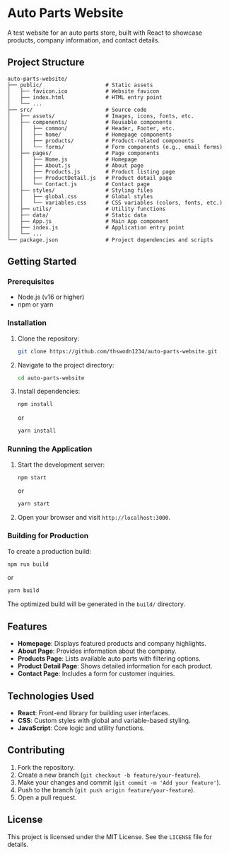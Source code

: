 # Auto Parts Website

A test website for an auto parts store, built with React to showcase products, company information, and contact details.

## Project Structure

```
auto-parts-website/
├── public/                    # Static assets
│   ├── favicon.ico            # Website favicon
│   ├── index.html             # HTML entry point
│   └── ...
├── src/                       # Source code
│   ├── assets/                # Images, icons, fonts, etc.
│   ├── components/            # Reusable components
│   │   ├── common/            # Header, Footer, etc.
│   │   ├── home/              # Homepage components
│   │   ├── products/          # Product-related components
│   │   └── forms/             # Form components (e.g., email forms)
│   ├── pages/                 # Page components
│   │   ├── Home.js            # Homepage
│   │   ├── About.js           # About page
│   │   ├── Products.js        # Product listing page
│   │   ├── ProductDetail.js   # Product detail page
│   │   └── Contact.js         # Contact page
│   ├── styles/                # Styling files
│   │   ├── global.css         # Global styles
│   │   └── variables.css      # CSS variables (colors, fonts, etc.)
│   ├── utils/                 # Utility functions
│   ├── data/                  # Static data
│   ├── App.js                 # Main App component
│   ├── index.js               # Application entry point
│   └── ...
└── package.json               # Project dependencies and scripts
```

## Getting Started

### Prerequisites
- Node.js (v16 or higher)
- npm or yarn

### Installation
1. Clone the repository:
   ```bash
   git clone https://github.com/thswodn1234/auto-parts-website.git
   ```
2. Navigate to the project directory:
   ```bash
   cd auto-parts-website
   ```
3. Install dependencies:
   ```bash
   npm install
   ```
   or
   ```bash
   yarn install
   ```

### Running the Application
1. Start the development server:
   ```bash
   npm start
   ```
   or
   ```bash
   yarn start
   ```
2. Open your browser and visit `http://localhost:3000`.

### Building for Production
To create a production build:
```bash
npm run build
```
or
```bash
yarn build
```

The optimized build will be generated in the `build/` directory.

## Features
- **Homepage**: Displays featured products and company highlights.
- **About Page**: Provides information about the company.
- **Products Page**: Lists available auto parts with filtering options.
- **Product Detail Page**: Shows detailed information for each product.
- **Contact Page**: Includes a form for customer inquiries.

## Technologies Used
- **React**: Front-end library for building user interfaces.
- **CSS**: Custom styles with global and variable-based styling.
- **JavaScript**: Core logic and utility functions.

## Contributing
1. Fork the repository.
2. Create a new branch (`git checkout -b feature/your-feature`).
3. Make your changes and commit (`git commit -m 'Add your feature'`).
4. Push to the branch (`git push origin feature/your-feature`).
5. Open a pull request.

## License
This project is licensed under the MIT License. See the `LICENSE` file for details.
